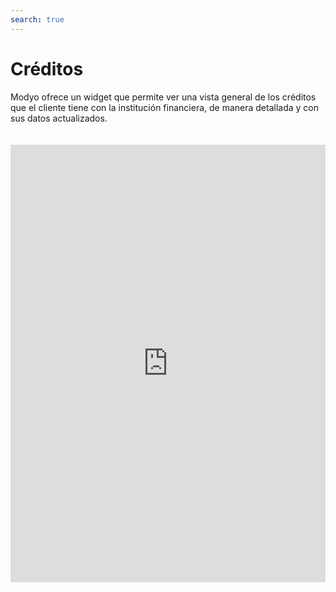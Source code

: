 ```yaml
---
search: true
---
```


# Créditos

Modyo ofrece un widget que permite ver una vista general de los créditos que el cliente tiene con la institución financiera, de manera detallada y con sus datos actualizados.

<iframe src="https://widgets-es.modyo.com/personas/retail-loans" width="100%" height="700px" frameBorder="0" style="overflow:auto;margin-top:20px;"/>

### Propiedades

| Funcionalidad  | Descripción  |
| -----| -----|
| Resumen de Créditos | Muestra la información los créditos que el cliente tiene activos, como tipo de crédito, nombre y número de solicitud.  |
| Detalle de Créditos | Al seleccionar un ítem, muestra la información detallada del crédito, incluyendo saldo pendiente, fecha de otorgamiento, fecha de término y valor de cuota tipo de crédito.  Incluye información sobre próximos vencimientos |